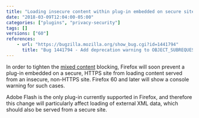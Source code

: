 ```yaml
---
title: "Loading insecure content within plug-in embedded on secure site has been deprecated"
date: "2018-03-09T12:04:00-05:00"
categories: ["plugins", "privacy-security"]
tags: []
versions: ["60"]
references:
    - url: "https://bugzilla.mozilla.org/show_bug.cgi?id=1441794"
      title: "Bug 1441794 - Add deprecation warning to OBJECT_SUBREQUEST for stable releases"
---
```

In order to tighten the [mixed content](https://developer.mozilla.org/docs/Web/Security/Mixed_content) blocking, Firefox will soon prevent a plug-in embedded on a secure, HTTPS site from loading content served from an insecure, non-HTTPS site. Firefox 60 and later will show a console warning for such cases.

Adobe Flash is the only plug-in currently supported in Firefox, and therefore this change will particularly affect loading of external XML data, which should also be served from a secure site.
